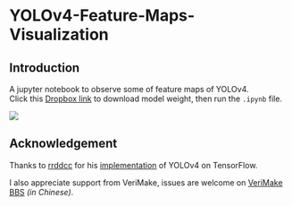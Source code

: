 # YOLOv4-Feature-Maps-Visualization  

## Introduction  
A jupyter notebook to observe some of feature maps of YOLOv4.  
Click this [Dropbox link](https://www.dropbox.com/s/h1n5n87wvczlw6v/yolov4_coco.pb?dl=0) to download model weight, then run the `.ipynb` file.  
  
![](./examples/example.gif)  
  
## Acknowledgement  
Thanks to [rrddcc](https://github.com/rrddcc) for his [implementation](https://github.com/rrddcc/YOLOv4_tensorflow) of YOLOv4 on TensorFlow.  
  
I also appreciate support from VeriMake, issues are welcome on [VeriMake BBS](https://verimake.com/) *(in Chinese)*.  
